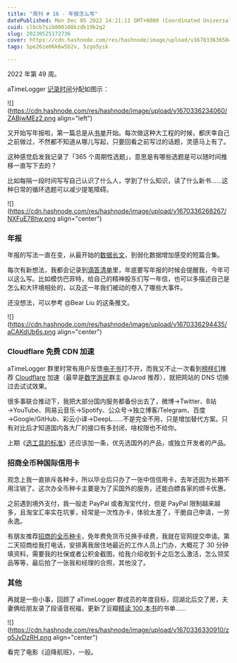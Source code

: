 ```yaml
---
title: "周刊 # 16 - 年报怎么写"
datePublished: Mon Dec 05 2022 14:21:11 GMT+0000 (Coordinated Universal Time)
cuid: clbcb7sib000108kzdk19b2q2
slug: 20230525172736
cover: https://cdn.hashnode.com/res/hashnode/image/upload/v1670336365042/-wVFrJO7v.jpg
tags: 5pe26ze06k6w5b2v, 5zgo5yik

---
```


2022 年第 49 周。

aTimeLogger [记录时间](http://mp.weixin.qq.com/s?__biz=MzI3MzU5MDA1OQ==&mid=2247485032&idx=1&sn=acb21dab9e80298f57f65f3a9ea3a1c7&chksm=eb21b42cdc563d3a565d6c98ad7010303e68799b4f29c829a6c1fd89ff190878ddb44f22a899&scene=21#wechat_redirect)分配如图示：

![](https://cdn.hashnode.com/res/hashnode/image/upload/v1670336234060/ZABjwMEz2.png align="left")

又开始写年报啦，第一篇总是从[书单](http://mp.weixin.qq.com/s?__biz=MzI3MzU5MDA1OQ==&mid=2247487210&idx=1&sn=d6fdb6d3dbb8b26ef5e769a7959c188f&chksm=eb21bcaedc5635b8d779d0fe2991767f0f8c7891d25d0e7a204c3944251271fe7c038097ba4e&scene=21#wechat_redirect)开始。每次做这种大工程的时候，都庆幸自己之前做过，不然都不知道从哪儿写起，只要回看之前写过的话题，灵感马上有了。

这种感觉启发我记录了「365 个周期性选题」，意思是有哪些选题是可以随时间推移一直写下去的？

比如每隔一段时间写写自己认识了什么人，学到了什么知识，读了什么新书……这种日常的循环选题可以减少提笔障碍。

![](https://cdn.hashnode.com/res/hashnode/image/upload/v1670336268267/NXFuE78hw.png align="center")

### **年报**

年报的写法一直在变，从最开始的[数据长文](http://mp.weixin.qq.com/s?__biz=MzI3MzU5MDA1OQ==&mid=2247484438&idx=1&sn=70dc021c1d0ab16a86625f9bc9677c10&chksm=eb21b652dc563f44e43d0a3e4a2a360747f39dbca58e717c3a5abaff20fe53c561172c774ca0&scene=21#wechat_redirect)，到弱化数据增加感受的短篇合集。

每次有新想法，我都会记录到[滴答清单](http://mp.weixin.qq.com/s?__biz=MzI3MzU5MDA1OQ==&mid=2247485514&idx=1&sn=025245fbf1040fce89e8043c7740de3c&chksm=eb21ba0edc563318314fa23422b459d43810f0572f5446a077723c0a53e1ecc951b617ac199e&scene=21#wechat_redirect)里，年底要写年报的时候会提醒我，今年可以这么写。比如模仿巴菲特，给自己的精神股东们写一年信，也可以多描述自己是怎么和大环境相处的，以及这一年我们被动的卷入了哪些大事件。

还没想法，可以参考 @Bear Liu 的这条推文。

![](https://cdn.hashnode.com/res/hashnode/image/upload/v1670336294435/aCAKdUb6s.png align="center")

### **Cloudflare 免费 CDN 加速**

aTimeLogger 群里时常有用户反馈[电子书](http://mp.weixin.qq.com/s?__biz=MzI3MzU5MDA1OQ==&mid=2247486088&idx=1&sn=55085dd2c5af757a7db413c7d047e55a&chksm=eb21b8ccdc5631daa524b4d30cf0b684ff45ec9a85febdd1b28363bd438cf034779cea2d63fe&scene=21#wechat_redirect)打不开，而我又不止一次看到[榜样们](http://mp.weixin.qq.com/s?__biz=MzI3MzU5MDA1OQ==&mid=2247485381&idx=1&sn=79b3854cd9e145fe498a464c81d38e7d&chksm=eb21b581dc563c971e371e9baa63b3ba3eb8dcbba6f0711a2a3d81afa028758d91e3bfb9271f&scene=21#wechat_redirect)推荐 [Cloudflare](https://zhuanlan.zhihu.com/p/82909515) 加速（最早是[数字游民](https://t.zsxq.com/0879qRY2K)群主 @Jarod 推荐），就把网站的 DNS 切换过去试试效果。

很多事联合推动下，我把大部分国内服务都备份出去了，微博→Twitter、B站→YouTube、网易云音乐→Spotify、公众号→独立博客/Telegram、百度→Google/GitHub、彩云小译→DeepL……不是完全不用，只是增加替代方案。只有对比后才知道国内各大厂的接口有多封闭，啥权限也不给你。

上期《[选工具的标准](http://mp.weixin.qq.com/s?__biz=MzI3MzU5MDA1OQ==&mid=2247487177&idx=1&sn=653fe7cfc7291802fdd0921e8f42d26c&chksm=eb21bc8ddc56359bbfa97b0e2b633167f83fc4ec4c5d44b2efc23faab04b57eed7c8314b342f&scene=21#wechat_redirect)》还应该加一条，优先选国外的产品，或独立开发者的产品。

### **招商全币种国际信用卡**

观念上我一直排斥各种卡，所以毕业后只办了一张中信信用卡，去年还因为长期不用注销了。这次办全币种卡主要是为了买国外的服务，还能白嫖各家的绑卡优惠。

之前遇到境外支付，我一般走 PayPal 或者淘宝代付，但是 PayPal 限制越来越多，且淘宝汇率实在坑爹，经常是一次性办卡，体验太差了，干脆自己申请，一劳永逸。

有朋友推荐[招商的全币种卡](http://market.cmbchina.com/MPage/online/220526172438765/uniqbk/index.html)，免年费免货币兑换手续费，我就在官网提交申请。第二天招商给我打电话，安排离我居住地最近的工作人员上门办，大概花了 30 分钟填资料，需要我的社保或者公积金截图，给我介绍收到卡之后怎么激活，怎么领奖品等等，最后拍了一张我和经理的合照，其他没了。

### **其他**

再就是一些小事，回顾了 aTimeLogger 群成员的年度目标，回湖北后交了房，夫妻俩给朋友录了段语音祝福，更新了豆瓣[精读 100 本书](https://www.douban.com/doulist/142071384/)的书单……

![](https://cdn.hashnode.com/res/hashnode/image/upload/v1670336330910/zq5JyDzRH.png align="center")

看完了电影《迫降航班》，一般。